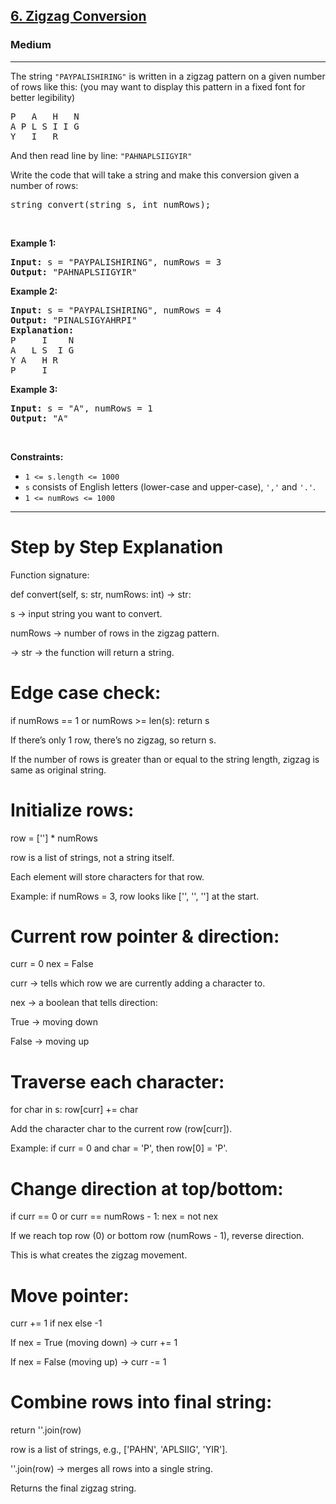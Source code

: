 <h2><a href="https://leetcode.com/problems/zigzag-conversion">6. Zigzag Conversion</a></h2><h3>Medium</h3><hr><p>The string <code>&quot;PAYPALISHIRING&quot;</code> is written in a zigzag pattern on a given number of rows like this: (you may want to display this pattern in a fixed font for better legibility)</p>

<pre>
P   A   H   N
A P L S I I G
Y   I   R
</pre>

<p>And then read line by line: <code>&quot;PAHNAPLSIIGYIR&quot;</code></p>

<p>Write the code that will take a string and make this conversion given a number of rows:</p>

<pre>
string convert(string s, int numRows);
</pre>

<p>&nbsp;</p>
<p><strong class="example">Example 1:</strong></p>

<pre>
<strong>Input:</strong> s = &quot;PAYPALISHIRING&quot;, numRows = 3
<strong>Output:</strong> &quot;PAHNAPLSIIGYIR&quot;
</pre>

<p><strong class="example">Example 2:</strong></p>

<pre>
<strong>Input:</strong> s = &quot;PAYPALISHIRING&quot;, numRows = 4
<strong>Output:</strong> &quot;PINALSIGYAHRPI&quot;
<strong>Explanation:</strong>
P     I    N
A   L S  I G
Y A   H R
P     I
</pre>

<p><strong class="example">Example 3:</strong></p>

<pre>
<strong>Input:</strong> s = &quot;A&quot;, numRows = 1
<strong>Output:</strong> &quot;A&quot;
</pre>

<p>&nbsp;</p>
<p><strong>Constraints:</strong></p>

<ul>
	<li><code>1 &lt;= s.length &lt;= 1000</code></li>
	<li><code>s</code> consists of English letters (lower-case and upper-case), <code>&#39;,&#39;</code> and <code>&#39;.&#39;</code>.</li>
	<li><code>1 &lt;= numRows &lt;= 1000</code></li>
</ul>

---

# Step by Step Explanation

Function signature:

def convert(self, s: str, numRows: int) -> str:


s → input string you want to convert.

numRows → number of rows in the zigzag pattern.

-> str → the function will return a string.

# Edge case check:

if numRows == 1 or numRows >= len(s):
    return s


If there’s only 1 row, there’s no zigzag, so return s.

If the number of rows is greater than or equal to the string length, zigzag is same as original string.

# Initialize rows:

row = [''] * numRows


row is a list of strings, not a string itself.

Each element will store characters for that row.

Example: if numRows = 3, row looks like ['', '', ''] at the start.

# Current row pointer & direction:

curr = 0
nex = False


curr → tells which row we are currently adding a character to.

nex → a boolean that tells direction:

True → moving down

False → moving up

# Traverse each character:

for char in s:
    row[curr] += char


Add the character char to the current row (row[curr]).

Example: if curr = 0 and char = 'P', then row[0] = 'P'.

# Change direction at top/bottom:

if curr == 0 or curr == numRows - 1:
    nex = not nex


If we reach top row (0) or bottom row (numRows - 1), reverse direction.

This is what creates the zigzag movement.

# Move pointer:

curr += 1 if nex else -1


If nex = True (moving down) → curr += 1

If nex = False (moving up) → curr -= 1

# Combine rows into final string:

return ''.join(row)


row is a list of strings, e.g., ['PAHN', 'APLSIIG', 'YIR'].

''.join(row) → merges all rows into a single string.

Returns the final zigzag string.
